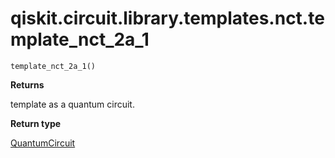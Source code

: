 # qiskit.circuit.library.templates.nct.template\_nct\_2a\_1

<span id="undefined" />

`template_nct_2a_1()`

**Returns**

template as a quantum circuit.

**Return type**

[QuantumCircuit](qiskit.circuit.QuantumCircuit#qiskit.circuit.QuantumCircuit "qiskit.circuit.QuantumCircuit")
